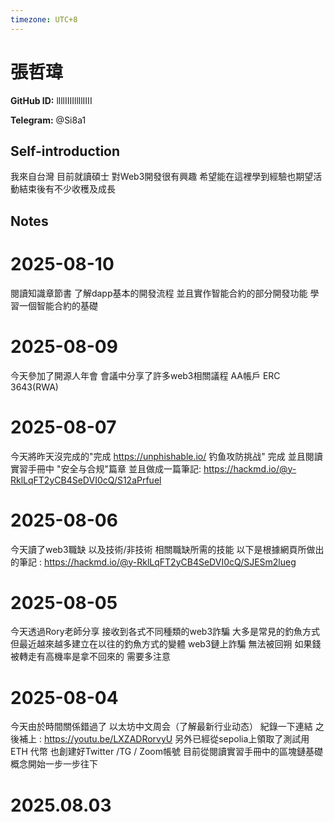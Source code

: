 ```yaml
---
timezone: UTC+8
---
```


# 張哲瑋

**GitHub ID:** llllIIIIllllIIII

**Telegram:** @Si8a1

## Self-introduction

我來自台灣 目前就讀碩士 對Web3開發很有興趣 希望能在這裡學到經驗也期望活動結束後有不少收穫及成長

## Notes

<!-- Content_START -->
# 2025-08-10

閱讀知識章節書 了解dapp基本的開發流程
並且實作智能合約的部分開發功能 學習一個智能合約的基礎

# 2025-08-09

今天參加了開源人年會
會議中分享了許多web3相關議程
AA帳戶
ERC 3643(RWA)

# 2025-08-07

今天將昨天沒完成的"完成 https://unphishable.io/ 钓鱼攻防挑战" 完成
並且閱讀 實習手冊中 "安全与合规"篇章 並且做成一篇筆記:
https://hackmd.io/@y-RklLqFT2yCB4SeDVI0cQ/S12aPrfuel

# 2025-08-06

今天讀了web3職缺 以及技術/非技術 相關職缺所需的技能
以下是根據網頁所做出的筆記 : https://hackmd.io/@y-RklLqFT2yCB4SeDVI0cQ/SJESm2lueg

# 2025-08-05

今天透過Rory老師分享 接收到各式不同種類的web3詐騙 大多是常見的釣魚方式
但最近越來越多建立在以往的釣魚方式的變體
web3鏈上詐騙 無法被回朔 如果錢被轉走有高機率是拿不回來的 需要多注意

# 2025-08-04

今天由於時間關係錯過了 以太坊中文周会（了解最新行业动态）
紀錄一下連結 之後補上 : https://youtu.be/LXZADRorvyU
另外已經從sepolia上領取了測試用 ETH 代幣
也創建好Twitter /TG / Zoom帳號
目前從閱讀實習手冊中的區塊鏈基礎概念開始一步一步往下


# 2025.08.03


<!-- Content_END -->
